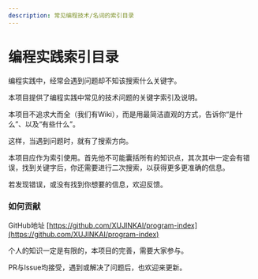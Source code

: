 ```yaml
---
description: 常见编程技术/名词的索引目录
---
```


# 编程实践索引目录

编程实践中，经常会遇到问题却不知该搜索什么关键字。

本项目提供了编程实践中常见的技术问题的关键字索引及说明。

本项目不追求大而全（我们有Wiki），而是用最简洁直观的方式，告诉你“是什么”、以及“有些什么”。

这样，当遇到问题时，就有了搜索方向。



本项目应作为索引使用。首先他不可能囊括所有的知识点，其次其中一定会有错误，找到关键字后，你还需要进行二次搜索，以获得更多更准确的信息。

若发现错误，或没有找到你想要的信息，欢迎反馈。

### 

### 如何贡献

GitHub地址 [https://github.com/XUJINKAI/program-index](https://github.com/XUJINKAI/program-index)

个人的知识一定是有限的，本项目的完善，需要大家参与。

PR与Issue均接受，遇到或解决了问题后，也欢迎来更新。


